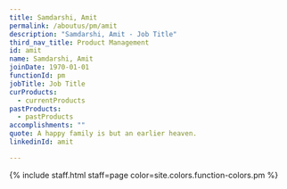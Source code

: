 ```yaml
---
title: Samdarshi, Amit
permalink: /aboutus/pm/amit
description: "Samdarshi, Amit - Job Title"
third_nav_title: Product Management
id: amit
name: Samdarshi, Amit
joinDate: 1970-01-01
functionId: pm
jobTitle: Job Title
curProducts:
  - currentProducts
pastProducts:
  - pastProducts
accomplishments: ""
quote: A happy family is but an earlier heaven.
linkedinId: amit

---
```


{% include staff.html staff=page color=site.colors.function-colors.pm %}
